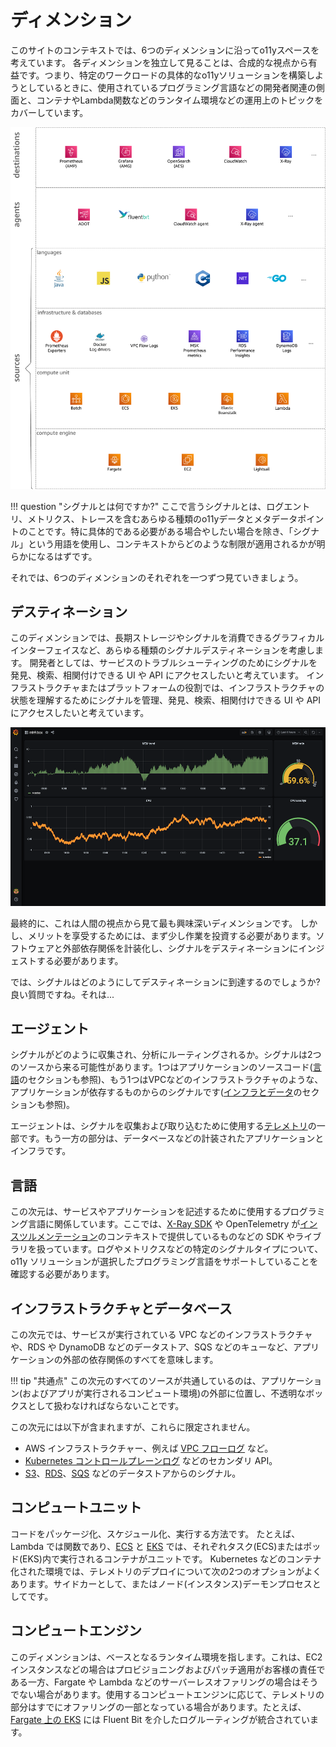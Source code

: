 # ディメンション

このサイトのコンテキストでは、6つのディメンションに沿ってo11yスペースを考えています。
各ディメンションを独立して見ることは、合成的な視点から有益です。つまり、特定のワークロードの具体的なo11yソリューションを構築しようとしているときに、使用されているプログラミング言語などの開発者関連の側面と、コンテナやLambda関数などのランタイム環境などの運用上のトピックをカバーしています。

![o11y space](images/o11y-space.png)


!!! question "シグナルとは何ですか?"
    ここで言うシグナルとは、ログエントリ、メトリクス、トレースを含むあらゆる種類のo11yデータとメタデータポイントのことです。特に具体的である必要がある場合やしたい場合を除き、「シグナル」という用語を使用し、コンテキストからどのような制限が適用されるかが明らかになるはずです。

それでは、6つのディメンションのそれぞれを一つずつ見ていきましょう。

## デスティネーション

このディメンションでは、長期ストレージやシグナルを消費できるグラフィカルインターフェイスなど、あらゆる種類のシグナルデスティネーションを考慮します。 開発者としては、サービスのトラブルシューティングのためにシグナルを発見、検索、相関付けできる UI や API にアクセスしたいと考えています。 インフラストラクチャまたはプラットフォームの役割では、インフラストラクチャの状態を理解するためにシグナルを管理、発見、検索、相関付けできる UI や API にアクセスしたいと考えています。

![Grafana のスクリーンショット](images/grafana.png)

最終的に、これは人間の視点から見て最も興味深いディメンションです。 しかし、メリットを享受するためには、まず少し作業を投資する必要があります。ソフトウェアと外部依存関係を計装化し、シグナルをデスティネーションにインジェストする必要があります。

では、シグナルはどのようにしてデスティネーションに到達するのでしょうか? 良い質問ですね。それは...

## エージェント

シグナルがどのように収集され、分析にルーティングされるか。シグナルは2つのソースから来る可能性があります。1つはアプリケーションのソースコード([言語](#language)のセクションも参照)、もう1つはVPCなどのインフラストラクチャのような、アプリケーションが依存するものからのシグナルです([インフラとデータ](#infra-data)のセクションも参照)。

エージェントは、シグナルを収集および取り込むために使用する[テレメトリ](../telemetry)の一部です。もう一方の部分は、データベースなどの計装されたアプリケーションとインフラです。

## 言語

この次元は、サービスやアプリケーションを記述するために使用するプログラミング言語に関係しています。ここでは、[X-Ray SDK][xraysdks] や OpenTelemetry が[インスツルメンテーション][otelinst]のコンテキストで提供しているものなどの SDK やライブラリを扱っています。ログやメトリクスなどの特定のシグナルタイプについて、o11y ソリューションが選択したプログラミング言語をサポートしていることを確認する必要があります。

## インフラストラクチャとデータベース

この次元では、サービスが実行されている VPC などのインフラストラクチャや、RDS や DynamoDB などのデータストア、SQS などのキューなど、アプリケーションの外部の依存関係のすべてを意味します。

!!! tip "共通点"
    この次元のすべてのソースが共通しているのは、アプリケーション(およびアプリが実行されるコンピュート環境)の外部に位置し、不透明なボックスとして扱わなければならないことです。

この次元には以下が含まれますが、これらに限定されません。

- AWS インフラストラクチャー、例えば [VPC フローログ][vpcfl] など。 
- [Kubernetes コントロールプレーンログ][kubecpl] などのセカンダリ API。
- [S3][s3mon]、[RDS][rdsmon]、[SQS][sqstrace] などのデータストアからのシグナル。

## コンピュートユニット

コードをパッケージ化、スケジュール化、実行する方法です。 たとえば、Lambda では関数であり、[ECS][ecs] と [EKS][eks] では、それぞれタスク(ECS)またはポッド(EKS)内で実行されるコンテナがユニットです。 Kubernetes などのコンテナ化された環境では、テレメトリのデプロイについて次の2つのオプションがよくあります。サイドカーとして、またはノード(インスタンス)デーモンプロセスとしてです。

## コンピュートエンジン

このディメンションは、ベースとなるランタイム環境を指します。これは、EC2 インスタンスなどの場合はプロビジョニングおよびパッチ適用がお客様の責任である一方、Fargate や Lambda などのサーバーレスオファリングの場合はそうでない場合があります。使用するコンピュートエンジンに応じて、テレメトリの部分はすでにオファリングの一部となっている場合があります。たとえば、[Fargate 上の EKS][firelensef] には Fluent Bit を介したログルーティングが統合されています。


[aes]: https://aws.amazon.com/elasticsearch-service/ "Amazon Elasticsearch Service"
[adot]: https://aws-otel.github.io/ "AWS Distro for OpenTelemetry"  
[amg]: https://aws.amazon.com/grafana/ "Amazon Managed Grafana"
[amp]: https://aws.amazon.com/prometheus/ "Amazon Managed Service for Prometheus"
[batch]: https://aws.amazon.com/batch/ "AWS Batch"
[beans]: https://aws.amazon.com/elasticbeanstalk/ "AWS Elastic Beanstalk"  
[cw]: https://aws.amazon.com/cloudwatch/ "Amazon CloudWatch"
[dimensions]: ../dimensions
[ec2]: https://aws.amazon.com/ec2/ "Amazon EC2"
[ecs]: https://aws.amazon.com/ecs/ "Amazon Elastic Container Service"
[eks]: https://aws.amazon.com/eks/ "Amazon Elastic Kubernetes Service"
[fargate]: https://aws.amazon.com/fargate/ "AWS Fargate"
[fluentbit]: https://fluentbit.io/ "Fluent Bit"
[firelensef]: https://aws.amazon.com/blogs/containers/fluent-bit-for-amazon-eks-on-aws-fargate-is-here/ "Fluent Bit for Amazon EKS on AWS Fargate is here"
[jaeger]: https://www.jaegertracing.io/ "Jaeger"
[kafka]: https://kafka.apache.org/ "Apache Kafka"  
[kubecpl]: https://docs.aws.amazon.com/eks/latest/userguide/control-plane-logs.html "Amazon EKS control plane logging"
[lambda]: https://aws.amazon.com/lambda/ "AWS Lambda"
[lightsail]: https://aws.amazon.com/lightsail/ "Amazon Lightsail"
[otel]: https://opentelemetry.io/ "OpenTelemetry"
[otelinst]: https://opentelemetry.io/docs/concepts/instrumenting/
[promex]: https://prometheus.io/docs/instrumenting/exporters/ "Prometheus exporters and integrations"
[rdsmon]: https://docs.aws.amazon.com/AmazonRDS/latest/UserGuide/Overview.LoggingAndMonitoring.html "Logging and monitoring in Amazon RDS"
[s3]: https://aws.amazon.com/s3/ "Amazon S3" 
[s3mon]: https://docs.aws.amazon.com/AmazonS3/latest/userguide/s3-incident-response.html "Logging and monitoring in Amazon S3"
[sqstrace]: https://docs.aws.amazon.com/xray/latest/devguide/xray-services-sqs.html "Amazon SQS and AWS X-Ray"
[vpcfl]: https://docs.aws.amazon.com/vpc/latest/userguide/flow-logs.html "VPC Flow Logs"
[xray]: https://aws.amazon.com/xray/ "AWS X-Ray"
[xraysdks]: https://docs.aws.amazon.com/xray/index.html
